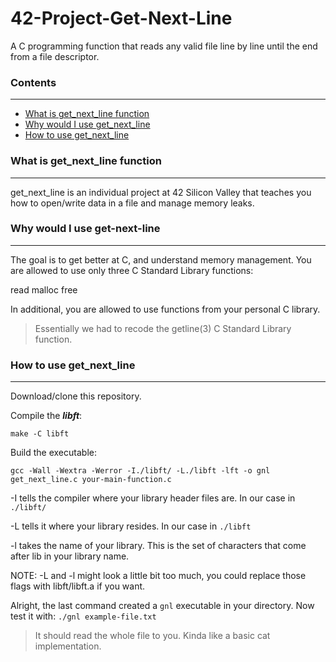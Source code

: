 # 42-Project-Get-Next-Line

A C programming function that reads any valid file line by line until the end from a file descriptor.

### Contents
-------------------
* [What is get_next_line function](#What-is-get_next_line-function)
* [Why would I use get_next_line](#Why-would-I-use-get_next_line])
* [How to use get_next_line](#How-to-use-get_next_line)

### What is get_next_line function
--------------------------------------
get_next_line is an individual project at 42 Silicon Valley that teaches you how to open/write data in a file and manage memory leaks.

### Why would I use get-next-line
---------------------------------------
The goal is to get better at C, and understand memory management. You are allowed to use only three C Standard Library functions:

read
malloc
free

In additional, you are allowed to use functions from your personal C library.

> Essentially we had to recode the getline(3) C Standard Library function.

### How to use get_next_line
----------------------------------
Download/clone this repository.

Compile the ***libft***:

`make -C libft`

Build the executable:

`gcc -Wall -Wextra -Werror -I./libft/ -L./libft -lft -o gnl get_next_line.c your-main-function.c`

-I tells the compiler where your library header files are. In our case in `./libft/`

-L tells it where your library resides. In our case in  `./libft`

-l takes the name of your library. This is the set of characters that come after lib in your library name.

NOTE: -L and -l might look a little bit too much, you could replace those flags with libft/libft.a if you want.

Alright, the last command created a `gnl` executable in your directory. Now test it with:
`./gnl example-file.txt`

> It should read the whole file to you. Kinda like a basic cat implementation.

